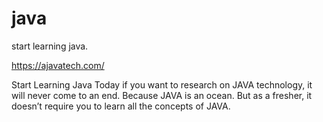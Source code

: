 # java
start learning java.


https://ajavatech.com/

Start Learning 
Java Today
if you want to research on JAVA technology, it will never come to an end.
Because JAVA is an ocean. But as a fresher, it doesn’t require you to learn all the concepts of JAVA.
